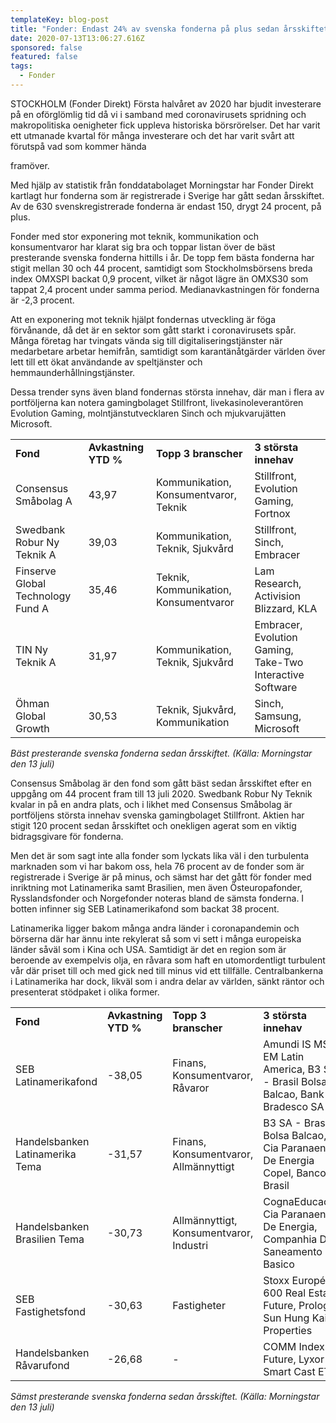 ```yaml
---
templateKey: blog-post
title: "Fonder: Endast 24% av svenska fonderna på plus sedan årsskiftet"
date: 2020-07-13T13:06:27.616Z
sponsored: false
featured: false
tags:
  - Fonder
---
```

STOCKHOLM (Fonder Direkt) Första halvåret av 2020 har bjudit investerare på en oförglömlig tid då vi i samband med coronavirusets spridning och makropolitiska oenigheter fick uppleva historiska börsrörelser. Det har varit ett utmanade kvartal för många investerare och det har varit svårt att förutspå vad som kommer hända

framöver.

Med hjälp av statistik från fonddatabolaget Morningstar har Fonder Direkt kartlagt hur fonderna som är registrerade i Sverige har gått sedan årsskiftet. Av de 630 svenskregistrerade fonderna är endast 150, drygt 24 procent, på plus.

Fonder med stor exponering mot teknik, kommunikation och konsumentvaror har klarat sig bra och toppar listan över de bäst presterande svenska fonderna hittills i år. De topp fem bästa fonderna har stigit mellan 30 och 44 procent, samtidigt som Stockholmsbörsens breda index OMXSPI backat 0,9 procent, vilket är något lägre än OMXS30 som tappat 2,4 procent under samma period. Medianavkastningen för fonderna är -2,3 procent.

Att en exponering mot teknik hjälpt fondernas utveckling är föga förvånande, då det är en sektor som gått starkt i coronavirusets spår. Många företag har tvingats vända sig till digitaliseringstjänster när medarbetare arbetar hemifrån, samtidigt som karantänåtgärder världen över lett till ett ökat användande av speltjänster och hemmaunderhållningstjänster.

Dessa trender syns även bland fondernas största innehav, där man i flera av portföljerna kan notera gamingbolaget Stillfront, livekasinoleverantören Evolution Gaming, molntjänstutvecklaren Sinch och mjukvarujätten Microsoft.

|                                   |                      |                                       |                                                           |
| --------------------------------- | -------------------- | ------------------------------------- | --------------------------------------------------------- |
| **Fond**                          | **Avkastning YTD %** | **Topp 3 branscher**                  | **3 största innehav**                                     |
| Consensus Småbolag A              | 43,97                | Kommunikation, Konsumentvaror, Teknik | Stillfront, Evolution Gaming, Fortnox                     |
| Swedbank Robur Ny Teknik A        | 39,03                | Kommunikation, Teknik, Sjukvård       | Stillfront, Sinch, Embracer                               |
| Finserve Global Technology Fund A | 35,46                | Teknik, Kommunikation, Konsumentvaror | Lam Research, Activision Blizzard, KLA                    |
| TIN Ny Teknik A                   | 31,97                | Kommunikation, Teknik, Sjukvård       | Embracer, Evolution Gaming, Take-Two Interactive Software |
| Öhman Global Growth               | 30,53                | Teknik, Sjukvård, Kommunikation       | Sinch, Samsung, Microsoft                                 |

*Bäst presterande svenska fonderna sedan årsskiftet. (Källa: Morningstar den 13 juli)*

Consensus Småbolag är den fond som gått bäst sedan årsskiftet efter en uppgång om 44 procent fram till 13 juli 2020. Swedbank Robur Ny Teknik kvalar in på en andra plats, och i likhet med Consensus Småbolag är portföljens största innehav svenska gamingbolaget Stillfront. Aktien har stigit 120 procent sedan årsskiftet och onekligen agerat som en viktig bidragsgivare för fonderna.

Men det är som sagt inte alla fonder som lyckats lika väl i den turbulenta marknaden som vi har bakom oss, hela 76 procent av de fonder som är registrerade i Sverige är på minus, och sämst har det gått för fonder med inriktning mot Latinamerika samt Brasilien, men även Östeuropafonder, Rysslandsfonder och Norgefonder noteras bland de sämsta fonderna. I botten infinner sig SEB Latinamerikafond som backat 38 procent.

Latinamerika ligger bakom många andra länder i coronapandemin och börserna där har ännu inte rekylerat så som vi sett i många europeiska länder såväl som i Kina och USA. Samtidigt är det en region som är beroende av exempelvis olja, en råvara som haft en utomordentligt turbulent vår där priset till och med gick ned till minus vid ett tillfälle. Centralbankerna i Latinamerika har dock, likväl som i andra delar av världen, sänkt räntor och presenterat stödpaket i olika former.

|                                 |                      |                                         |                                                                                |
| ------------------------------- | -------------------- | --------------------------------------- | ------------------------------------------------------------------------------ |
| **Fond**                        | **Avkastning YTD %** | **Topp 3 branscher**                    | **3 största innehav**                                                          |
| SEB Latinamerikafond            | \-38,05              | Finans, Konsumentvaror, Råvaror         | Amundi IS MSCI EM Latin America, B3 SA - Brasil Bolsa Balcao, Bank Bradesco SA |
| Handelsbanken Latinamerika Tema | \-31,57              | Finans, Konsumentvaror, Allmännyttigt   | B3 SA - Brasil Bolsa Balcao, Cia Paranaense De Energia Copel, Banco do Brasil  |
| Handelsbanken Brasilien Tema    | \-30,73              | Allmännyttigt, Konsumentvaror, Industri | CognaEducacao, Cia Paranaense De Energia, Companhia De Saneamento Basico       |
| SEB Fastighetsfond              | \-30,63              | Fastigheter                             | Stoxx Europé 600 Real Estate Future, Prologis, Sun Hung Kai Properties         |
| Handelsbanken Råvarufond        | \-26,68              | \-                                      | COMM Index Future, Lyxor Smart Cast ETF                                        |

*Sämst presterande svenska fonderna sedan årsskiftet. (Källa: Morningstar den 13 juli)*